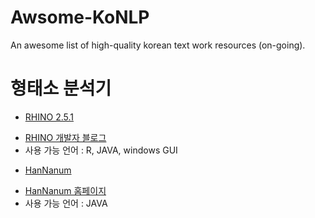 # Awsome-KoNLP
An awesome list of high-quality korean text work resources (on-going).


# 형태소 분석기
* [RHINO 2.5.1](https://sourceforge.net/projects/koreananalyzer/)
 - [RHINO 개발자 블로그](http://blog.naver.com/lingua)
 - 사용 가능 언어 : R, JAVA, windows GUI

* [HanNanum](http://kldp.net/hannanum/)
 - [HanNanum 홈페이지](http://semanticweb.kaist.ac.kr/home/index.php/HanNanum)
 - 사용 가능 언어 : JAVA

